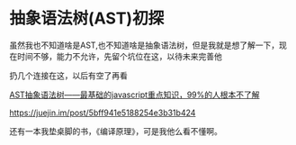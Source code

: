 # 抽象语法树(AST)初探
虽然我也不知道啥是AST,也不知道啥是抽象语法树，但是我就是想了解一下，现在时间不够，能力不允许，先留个坑位在这，以待未来完善他

扔几个连接在这，以后有空了再看

[AST抽象语法树——最基础的javascript重点知识，99%的人根本不了解](https://segmentfault.com/a/1190000016231512)

https://juejin.im/post/5bff941e5188254e3b31b424

还有一本我垫桌脚的书，《编译原理》，可是我他么看不懂啊。